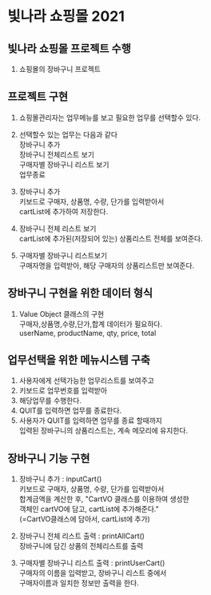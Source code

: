 # 빛나라 쇼핑몰 2021

## 빛나라 쇼핑몰 프로젝트 수행
1. 쇼핑몰의 장바구니 프로젝트

## 프로젝트 구현
1. 쇼핑몰관리자는 업무메뉴를 보고 필요한 업무를 선택할수 있다.
2. 선택할수 있는 업무는 다음과 같다  
장바구니 추가  
장바구니 전체리스트 보기  
구매자별 장바구니 리스트 보기  
업무종료  

3. 장바구니 추가  
키보드로 구매자, 상품명, 수량, 단가를 입력받아서  
cartList에 추가하여 저장한다.

4. 장바구니 전체 리스트 보기  
cartList에 추가된(저장되어 있는) 상품리스트 전체를 보여준다.

5. 구매자별 장바구니 리스트보기  
구매자명을 입력받아, 해당 구매자의 상품리스트만 보여준다.

## 장바구니 구현을 위한 데이터 형식
1. Value Object 클래스의 구현  
구매자,상품명,수량,단가,합계 데이터가 필요하다.  
userName, productName, qty, price, total

## 업무선택을 위한 메뉴시스템 구축
1. 사용자에게 선택가능한 업무리스트를 보여주고
2. 키보드로 업무번호를 입력받아
3. 해당업무를 수행한다.
4. QUIT를 입력하면 업무를 종료한다.
5. 사용자가 QUIT를 입력하면 업무를 종료 할때까지  
입력된 장바구니의 상품리스트는, 계속 메모리에 유지한다.

## 장바구니 기능 구현
1. 장바구니 추가 : inputCart()  
키보드로 구매자, 상품명, 수량, 단가를 입력받아서  
합계금액을 계산한 후, "CartVO 클래스를 이용하여 생성한  
객체인 cartVO에 담고, cartList에 추가해준다."  
(=CartVO클래스에 담아서, cartList에 추가)  

2. 장바구니 전체 리스트 출력 : printAllCart()  
장바구니에 담긴 상품의 전체리스트를 출력  

3. 구매자별 장바구니 리스트 출력 : printUserCart()  
구매자의 이름을 입력받고, 장바구니 리스트 중에서  
구매자이름과 일치한 정보만 출력을 한다.

